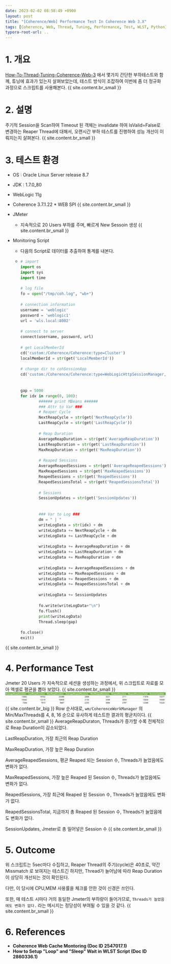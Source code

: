 ```yaml
---
date: 2023-02-02 08:58:49 +0900
layout: post
title: "[Coherence/Web] Performance Test In Coherence Web 3.X"
tags: [Coherence, Web, Thread, Tuning, Performance, Test, WLST, Python]
typora-root-url: ..
---
```


# 1. 개요

[How-To-Thread-Tuning-Coherence-Web-3](How-To-Thread-Tuning-Coherence-Web-3) 에서 몇가지 간단한 부하테스트와 함께, 튜닝에 효과가 있는지 살펴보았는데, 테스트 방식이 조잡하여 이번에 좀 더 정규화 과정으로 스크립트를 사용해본다.
{{ site.content.br_small }}
# 2. 설명

주기적 Session을 Scan하여 Timeout 된 객체는 invalidate 하여 IsValid=False로 변경하는 Reaper Thread에 대해서, 오랜시간 부하 테스트를 진행하여 성능 개선이 이뤄지는지 살펴본다.
{{ site.content.br_small }}
# 3. 테스트 환경

* OS : Oracle Linux Server release 8.7
* JDK : 1.7.0_80
* WebLogic 11g
* Coherence 3.7.1.22 * WEB SPI
{{ site.content.br_small }}
* JMeter
  * 지속적으로 20 Users 부하를 주며, 빠르게 New Sessoin 생성
{{ site.content.br_small }}
* Monitoring Script

  * 다음의 Script로 데이터를 추출하여 통계를 내본다.

  * ```python
    # import
    import os
    import sys
    import time
    
    # log file
    fo = open("/tmp/coh.log", "wb+")
    
    # connection information
    username = 'weblogic'
    password = 'weblogic1'
    url = 'wls.local:8002'
    
    # connect to server
    connect(username, password, url)
    
    # get LocalMemberId
    cd('custom:/Coherence/Coherence:type=Cluster')
    localMemberId = str(get('LocalMemberId'))
    
    # change dir to cohSessionApp
    cd('custom:/Coherence/Coherence:type=WebLogicHttpSessionManager,nodeId=' + localMemberId + ',appId=cohSessionAppcohSessionApp')
    
    
    gap = 5000
    for idx in range(0, 100):
            ###### print MBeans ######
            ### Attr to Var ###
            # Reaper Cycle
            NextReapCycle = str(get('NextReapCycle'))
            LastReapCycle = str(get('LastReapCycle'))
    
            # Reap Duration
            AverageReapDuration = str(get('AverageReapDuration'))
            LastReapDuration = str(get('LastReapDuration'))
            MaxReapDuration = str(get('MaxReapDuration'))
    
            # Reaped Sessions
            AverageReapedSessions = str(get('AverageReapedSessions'))
            MaxReapedSessions = str(get('MaxReapedSessions'))
            ReapedSessions = str(get('ReapedSessions'))
            ReapedSessionsTotal = str(get('ReapedSessionsTotal'))
    
            # Sessions
            SessionUpdates = str(get('SessionUpdates'))
    
    
            ### Var to Log ###
            dm = " | "
            writeLogData = str(idx) + dm
            writeLogData += NextReapCycle + dm
            writeLogData += LastReapCycle + dm
    
            writeLogData += AverageReapDuration + dm
            writeLogData += LastReapDuration + dm
            writeLogData += MaxReapDuration + dm
    
            writeLogData += AverageReapedSessions + dm
            writeLogData += MaxReapedSessions + dm
            writeLogData += ReapedSessions + dm
            writeLogData += ReapedSessionsTotal + dm
    
            writeLogData += SessionUpdates
    
            fo.write(writeLogData+"\n")
            fo.flush()
            print(writeLogData)
            Thread.sleep(gap)
    
    fo.close()
    exit()
    
    ```
{{ site.content.br_small }}
# 4. Performance Test

Jmeter 20 Users 가 지속적으로 세션을 생성하는 과정에서, 위 스크립트로 자료를 모아 엑셀로 평균을 뽑아 보았다.
{{ site.content.br_small }}
![Performance-Test-In-Coherence-Web-3_1](/../assets/posts/images/Coherence/Performance-Test-In-Coherence-Web-3/Performance-Test-In-Coherence-Web-3_1.png)
{{ site.content.br_big }}
Row 순서대로, `wm/CoherenceWorkManager` 의 Min/MaxThreads를 4, 8, 16 순으로 유사하게 테스트한 결과의 평균치이다.
{{ site.content.br_small }}
AverageReapDuraton, Threads가 증가할 수록 전체적으로 Reap Duration이 감소되었다.

LastReapDuration, 가장 최근의 Reap Duration

MaxReapDuration, 가장 높은 Reap Duration

AverageReapedSessions, 평균 Reaped 되는 Session 수, Threads가 늘었음에도 변화가 없다.

MaxReapedSessions, 가장 높은 Reaped 된 Session 수, Threads가 늘었음에도 변화가 없다.

ReapedSessions, 가장 최근에 Reaped 된 Session 수, Threads가 늘었음에도 변화가 없다.

ReapedSessionsTotal, 지금까지 총 Reaped 된 Session 수, Threads가 늘었음에도 변화가 없다.

SessionUpdates, Jmeter로 총 밀어넣은 Session 수
{{ site.content.br_small }}
# 5. Outcome

위 스크립트는 5sec마다 수집하고, Reaper Thread의 주기(cycle)은 40초로, 약간 Missmatch 로 보여지는 테스트긴 하지만, Thread가 늘어남에 따라 Reap Duration이 상당히 개선되는 것이 확인된다.

다만, 이 당시에 CPU,MEM 사용률을 체크를 안한 것이 신경은 쓰인다.

또한, 매 테스트 시마다 거의 동일한 Jmeter의 부하량이 들어가므로, `Threads가 늘었음에도 변화가 없다.` 라는 메시지는 정당성이 부여될 수 있을 것 같다.
{{ site.content.br_small }}
# 6. References

* **Coherence Web Cache Montoring (Doc ID 2547017.1)**
* **How to Setup "Loop" and "Sleep" Wait in WLST Script (Doc ID 2860336.1)**
